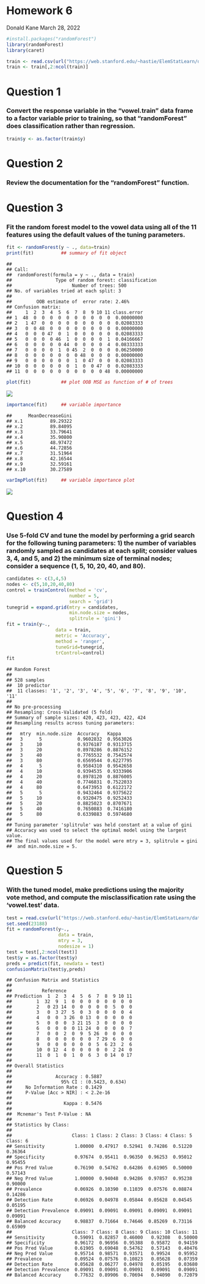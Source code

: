 Homework 6
================
Donald Kane
March 28, 2022

``` r
#install.packages("randomForest")
library(randomForest)
library(caret)
```

``` r
train <- read.csv(url("https://web.stanford.edu/~hastie/ElemStatLearn/datasets/vowel.train"))
train <- train[,2:ncol(train)]
```

# Question 1

### Convert the response variable in the “vowel.train” data frame to a factor variable prior to training, so that “randomForest” does classification rather than regression.

``` r
train$y <- as.factor(train$y)
```

# Question 2

### Review the documentation for the “randomForest” function.

# Question 3

### Fit the random forest model to the vowel data using all of the 11 features using the default values of the tuning parameters.

``` r
fit <- randomForest(y ~ ., data=train)
print(fit)          ## summary of fit object
```

    ## 
    ## Call:
    ##  randomForest(formula = y ~ ., data = train) 
    ##                Type of random forest: classification
    ##                      Number of trees: 500
    ## No. of variables tried at each split: 3
    ## 
    ##         OOB estimate of  error rate: 2.46%
    ## Confusion matrix:
    ##     1  2  3  4  5  6  7  8  9 10 11 class.error
    ## 1  48  0  0  0  0  0  0  0  0  0  0  0.00000000
    ## 2   1 47  0  0  0  0  0  0  0  0  0  0.02083333
    ## 3   0  0 48  0  0  0  0  0  0  0  0  0.00000000
    ## 4   0  0  0 47  0  1  0  0  0  0  0  0.02083333
    ## 5   0  0  0  0 46  1  0  0  0  0  1  0.04166667
    ## 6   0  0  0  0  0 44  0  0  0  0  4  0.08333333
    ## 7   0  0  0  0  1  0 45  2  0  0  0  0.06250000
    ## 8   0  0  0  0  0  0  0 48  0  0  0  0.00000000
    ## 9   0  0  0  0  0  0  1  0 47  0  0  0.02083333
    ## 10  0  0  0  0  0  0  1  0  0 47  0  0.02083333
    ## 11  0  0  0  0  0  0  0  0  0  0 48  0.00000000

``` r
plot(fit)           ## plot OOB MSE as function of # of trees
```

![](Homework-6_files/figure-gfm/unnamed-chunk-4-1.png)<!-- -->

``` r
importance(fit)     ## variable importance 
```

    ##      MeanDecreaseGini
    ## x.1          89.29322
    ## x.2          89.84095
    ## x.3          33.79641
    ## x.4          35.90800
    ## x.5          48.97472
    ## x.6          44.72856
    ## x.7          31.51964
    ## x.8          42.16544
    ## x.9          32.59161
    ## x.10         30.27589

``` r
varImpPlot(fit)     ## variable importance plot
```

![](Homework-6_files/figure-gfm/unnamed-chunk-4-2.png)<!-- -->

# Question 4

### Use 5-fold CV and tune the model by performing a grid search for the following tuning parameters: 1) the number of variables randomly sampled as candidates at each split; consider values 3, 4, and 5, and 2) the minimum size of terminal nodes; consider a sequence (1, 5, 10, 20, 40, and 80).

``` r
candidates <- c(3,4,5)
nodes <- c(5,10,20,40,80)
control = trainControl(method = 'cv', 
                       number = 5, 
                       search = 'grid')
tunegrid = expand.grid(mtry = candidates, 
                       min.node.size = nodes, 
                       splitrule = 'gini')
fit = train(y~.,
                  data = train,
                  metric = 'Accuracy',
                  method = 'ranger',
                  tuneGrid=tunegrid,
                  trControl=control)
fit
```

    ## Random Forest 
    ## 
    ## 528 samples
    ##  10 predictor
    ##  11 classes: '1', '2', '3', '4', '5', '6', '7', '8', '9', '10', '11' 
    ## 
    ## No pre-processing
    ## Resampling: Cross-Validated (5 fold) 
    ## Summary of sample sizes: 420, 423, 423, 422, 424 
    ## Resampling results across tuning parameters:
    ## 
    ##   mtry  min.node.size  Accuracy   Kappa    
    ##   3      5             0.9602832  0.9563026
    ##   3     10             0.9376187  0.9313715
    ##   3     20             0.8978286  0.8876152
    ##   3     40             0.7765532  0.7542574
    ##   3     80             0.6569544  0.6227795
    ##   4      5             0.9584310  0.9542658
    ##   4     10             0.9394535  0.9333906
    ##   4     20             0.8978120  0.8876005
    ##   4     40             0.7746831  0.7522033
    ##   4     80             0.6473953  0.6122172
    ##   5      5             0.9432464  0.9375622
    ##   5     10             0.9320475  0.9252433
    ##   5     20             0.8825023  0.8707671
    ##   5     40             0.7650883  0.7416180
    ##   5     80             0.6339883  0.5974680
    ## 
    ## Tuning parameter 'splitrule' was held constant at a value of gini
    ## Accuracy was used to select the optimal model using the largest value.
    ## The final values used for the model were mtry = 3, splitrule = gini
    ##  and min.node.size = 5.

# Question 5

### With the tuned model, make predictions using the majority vote method, and compute the misclassification rate using the ‘vowel.test’ data.

``` r
test = read.csv(url("https://web.stanford.edu/~hastie/ElemStatLearn/datasets/vowel.test"))
set.seed(23188)
fit = randomForest(y~., 
                   data = train, 
                   mtry = 3, 
                   nodesize = 1)
test = test[,2:ncol(test)]
test$y = as.factor(test$y)
preds = predict(fit, newdata = test)
confusionMatrix(test$y,preds)
```

    ## Confusion Matrix and Statistics
    ## 
    ##           Reference
    ## Prediction  1  2  3  4  5  6  7  8  9 10 11
    ##         1  32  9  1  0  0  0  0  0  0  0  0
    ##         2   0 23 14  0  0  0  0  0  5  0  0
    ##         3   0  3 27  5  0  3  0  0  0  0  4
    ##         4   0  0  3 26  0 13  0  0  0  0  0
    ##         5   0  0  0  3 21 15  3  0  0  0  0
    ##         6   0  0  0  0 11 24  0  0  0  0  7
    ##         7   0  0  2  0  9  5 26  0  0  0  0
    ##         8   0  0  0  0  0  0  7 29  6  0  0
    ##         9   0  0  0  0  0  0  5  6 23  2  6
    ##         10  0 12  4  0  0  0  0  0  2 24  0
    ##         11  0  1  0  1  0  6  3  0 14  0 17
    ## 
    ## Overall Statistics
    ##                                          
    ##                Accuracy : 0.5887         
    ##                  95% CI : (0.5423, 0.634)
    ##     No Information Rate : 0.1429         
    ##     P-Value [Acc > NIR] : < 2.2e-16      
    ##                                          
    ##                   Kappa : 0.5476         
    ##                                          
    ##  Mcnemar's Test P-Value : NA             
    ## 
    ## Statistics by Class:
    ## 
    ##                      Class: 1 Class: 2 Class: 3 Class: 4 Class: 5 Class: 6
    ## Sensitivity           1.00000  0.47917  0.52941  0.74286  0.51220  0.36364
    ## Specificity           0.97674  0.95411  0.96350  0.96253  0.95012  0.95455
    ## Pos Pred Value        0.76190  0.54762  0.64286  0.61905  0.50000  0.57143
    ## Neg Pred Value        1.00000  0.94048  0.94286  0.97857  0.95238  0.90000
    ## Prevalence            0.06926  0.10390  0.11039  0.07576  0.08874  0.14286
    ## Detection Rate        0.06926  0.04978  0.05844  0.05628  0.04545  0.05195
    ## Detection Prevalence  0.09091  0.09091  0.09091  0.09091  0.09091  0.09091
    ## Balanced Accuracy     0.98837  0.71664  0.74646  0.85269  0.73116  0.65909
    ##                      Class: 7 Class: 8 Class: 9 Class: 10 Class: 11
    ## Sensitivity           0.59091  0.82857  0.46000   0.92308   0.50000
    ## Specificity           0.96172  0.96956  0.95388   0.95872   0.94159
    ## Pos Pred Value        0.61905  0.69048  0.54762   0.57143   0.40476
    ## Neg Pred Value        0.95714  0.98571  0.93571   0.99524   0.95952
    ## Prevalence            0.09524  0.07576  0.10823   0.05628   0.07359
    ## Detection Rate        0.05628  0.06277  0.04978   0.05195   0.03680
    ## Detection Prevalence  0.09091  0.09091  0.09091   0.09091   0.09091
    ## Balanced Accuracy     0.77632  0.89906  0.70694   0.94090   0.72079
